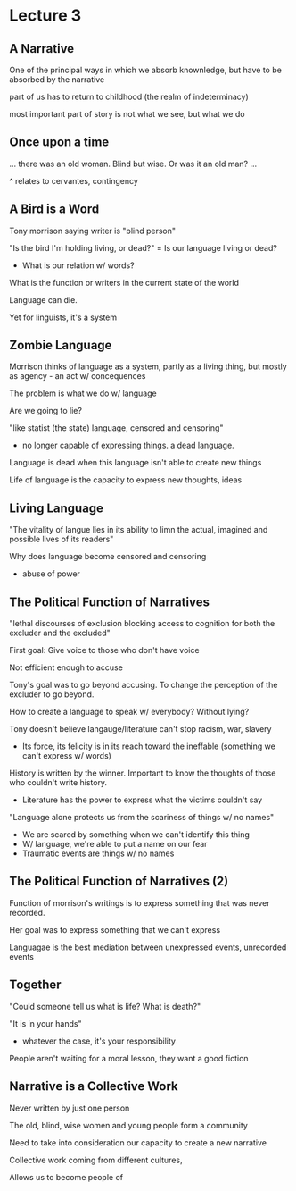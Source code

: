 # Lecture 3

## A Narrative

One of the principal ways in which we absorb knownledge, but have to be absorbed by the narrative

part of us has to return to childhood (the realm of indeterminacy)

most important part of story is not what we see, but what we do

## Once upon a time

... there was an old woman. Blind but wise. Or was it an old man? ...

^ relates to cervantes, contingency

## A Bird is a Word

Tony morrison saying writer is "blind person"

"Is the bird I'm holding living, or dead?" = Is our language living or dead?
  - What is our relation w/ words?

What is the function or writers in the current state of the world

Language can die.

Yet for linguists, it's a system

## Zombie Language

Morrison thinks of language as a system, partly as a living thing, but mostly as agency - an act w/ concequences

The problem is what we do w/ language

Are we going to lie?

"like statist (the state) language, censored and censoring"
  - no longer capable of expressing things. a dead language.

Language is dead when this language isn't able to create new things

Life of language is the capacity to express new thoughts, ideas

## Living Language

"The vitality of langue lies in its ability to limn the actual, imagined and possible lives of its readers"

Why does language become censored and censoring
  - abuse of power

## The Political Function of Narratives

"lethal discourses of exclusion blocking access to cognition for both the excluder and the excluded"

First goal: Give voice to those who don't have voice

Not efficient enough to accuse

Tony's goal was to go beyond accusing. To change the perception of the excluder to go beyond.

How to create a language to speak w/ everybody? Without lying?

Tony doesn't believe langauge/literature can't stop racism, war, slavery
  - Its force, its felicity is in its reach toward the ineffable (something we can't express w/ words)

History is written by the winner. Important to know the thoughts of those who couldn't write history.
  - Literature has the power to express what the victims couldn't say

"Language alone protects us from the scariness of things w/ no names"
  - We are scared by something when we can't identify this thing
  - W/ language, we're able to put a name on our fear
  - Traumatic events are things w/ no names

## The Political Function of Narratives (2)

Function of morrison's writings is to express something that was never recorded.

Her goal was to express something that we can't express

Languagae is the best mediation between unexpressed events, unrecorded events

## Together

"Could someone tell us what is life? What is death?"

"It is in your hands"
  - whatever the case, it's your responsibility

People aren't waiting for a moral lesson, they want a good fiction

## Narrative is a Collective Work

Never written by just one person

The old, blind, wise women and young people form a community

Need to take into consideration our capacity to create a new narrative

Collective work coming from different cultures,

Allows us to become people of
